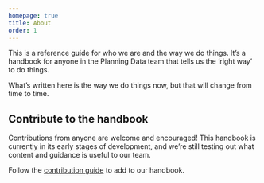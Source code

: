 ```yaml
---
homepage: true
title: About
order: 1
---
```


This is a reference guide for who we are and the way we do things. It’s a handbook for anyone in the Planning Data team that tells us the ‘right way’ to do things.

What’s written here is the way we do things now, but that will change from time to time.

## Contribute to the handbook

Contributions from anyone are welcome and encouraged! This handbook is currently in its early stages of development, and we’re still testing out what content and guidance is useful to our team.

Follow the [contribution guide](/add-to-the-handbook/) to add to our handbook.

